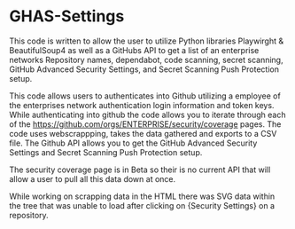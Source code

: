 # GHAS-Settings

This code is written to allow the user to utilize Python libraries Playwirght & BeautifulSoup4 as well as a GitHubs API to get a list of an enterprise 
networks Repository names, dependabot, code scanning, secret scanning, GitHub Advanced Security Settings, and Secret Scanning Push Protection setup.

This code allows users to authenticates into Github utilizing a employee of the enterprises network authentication login information and token keys.
While authenticating into github the code allows you to iterate through each of the https://github.com/orgs/ENTERPRISE/security/coverage pages.
The code uses webscrappping, takes the data gathered and exports to a CSV file. The Github API allows you to get the GitHub Advanced Security Settings and 
Secret Scanning Push Protection setup.

The security coverage page is in Beta so their is no current API that will allow a user to pull all this data down at once.

While working on scrapping data in the HTML there was SVG data within the tree that was unable to load after clicking on {Security Settings} on a repository. 




